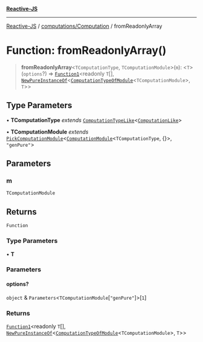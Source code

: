 [**Reactive-JS**](../../../README.md)

***

[Reactive-JS](../../../README.md) / [computations/Computation](../README.md) / fromReadonlyArray

# Function: fromReadonlyArray()

> **fromReadonlyArray**\<`TComputationType`, `TComputationModule`\>(`m`): \<`T`\>(`options`?) => [`Function1`](../../../functions/type-aliases/Function1.md)\<readonly `T`[], [`NewPureInstanceOf`](../../type-aliases/NewPureInstanceOf.md)\<[`ComputationTypeOfModule`](../../type-aliases/ComputationTypeOfModule.md)\<`TComputationModule`\>, `T`\>\>

## Type Parameters

• **TComputationType** *extends* [`ComputationTypeLike`](../../interfaces/ComputationTypeLike.md)\<[`ComputationLike`](../../interfaces/ComputationLike.md)\>

• **TComputationModule** *extends* [`PickComputationModule`](../../type-aliases/PickComputationModule.md)\<[`ComputationModule`](../../interfaces/ComputationModule.md)\<`TComputationType`, \{\}\>, `"genPure"`\>

## Parameters

### m

`TComputationModule`

## Returns

`Function`

### Type Parameters

• **T**

### Parameters

#### options?

`object` & `Parameters`\<`TComputationModule`\[`"genPure"`\]\>\[`1`\]

### Returns

[`Function1`](../../../functions/type-aliases/Function1.md)\<readonly `T`[], [`NewPureInstanceOf`](../../type-aliases/NewPureInstanceOf.md)\<[`ComputationTypeOfModule`](../../type-aliases/ComputationTypeOfModule.md)\<`TComputationModule`\>, `T`\>\>
